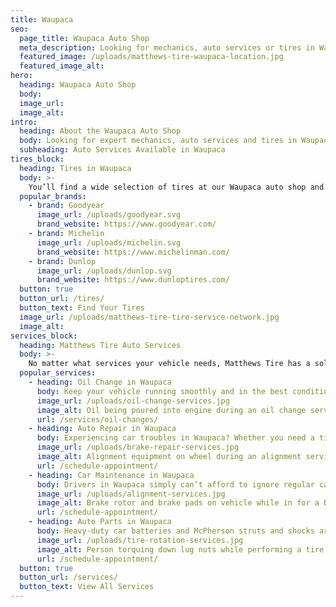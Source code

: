 ```yaml
---
title: Waupaca
seo:
  page_title: Waupaca Auto Shop
  meta_description: Looking for mechanics, auto services or tires in Waupaca, WI? Matthews Tire has a convenient auto shop near you! Schedule your appointment today.
  featured_image: /uploads/matthews-tire-waupaca-location.jpg
  featured_image_alt:
hero:
  heading: Waupaca Auto Shop
  body:
  image_url:
  image_alt:
intro:
  heading: About the Waupaca Auto Shop
  body: Looking for expert mechanics, auto services and tires in Waupaca? With an auto shop conveniently located near the Waupaca Recreation Center and Riverview Park, you’re never far from the top-quality tires and auto services available at the Waupaca Matthews Tire.
  subheading: Auto Services Available in Waupaca
tires_block:
  heading: Tires in Waupaca
  body: >-
    You’ll find a wide selection of tires at our Waupaca auto shop and tire center. Choose from the best tire brands available, including Goodyear, Michelin, Firestone and more. Our expert technicians will get your new tires installed and ready to roll all throughout Waupaca and beyond!
  popular_brands:
    - brand: Goodyear
      image_url: /uploads/goodyear.svg
      brand_website: https://www.goodyear.com/
    - brand: Michelin
      image_url: /uploads/michelin.svg
      brand_website: https://www.michelinman.com/
    - brand: Dunlop
      image_url: /uploads/dunlop.svg
      brand_website: https://www.dunloptires.com/
  button: true
  button_url: /tires/
  button_text: Find Your Tires
  image_url: /uploads/matthews-tire-tire-service-network.jpg
  image_alt:
services_block:
  heading: Matthews Tire Auto Services
  body: >-
    No matter what services your vehicle needs, Matthews Tire has a solution. View our popular maintenance and auto repair services to learn more.
  popular_services:
    - heading: Oil Change in Waupaca
      body: Keep your vehicle running smoothly and in the best condition with a Matthews Tire oil change, available at our Waupaca auto shop.
      image_url: /uploads/oil-change-services.jpg
      image_alt: Oil being poured into engine during an oil change service
      url: /services/oil-changes/
    - heading: Auto Repair in Waupaca
      body: Experiencing car troubles in Waupaca? Whether you need a tire repair, brake replacement or full engine overhaul, our mechanics in Waupaca have the experience and knowledge to repair your car and get you back out on the road.
      image_url: /uploads/brake-repair-services.jpg
      image_alt: Alignment equipment on wheel during an alignment service
      url: /schedule-appointment/
    - heading: Car Maintenance in Waupaca
      body: Drivers in Waupaca simply can’t afford to ignore regular car maintenance! When you need a top-quality oil change, alignment, tire rotation or other maintenance services, the auto experts at Matthews Tire are here to help.
      image_url: /uploads/alignment-services.jpg
      image_alt: Brake rotor and brake pads on vehicle while in for a brake repair service
      url: /schedule-appointment/
    - heading: Auto Parts in Waupaca
      body: Heavy-duty car batteries and McPherson struts and shocks are just some of the many dealer-quality auto parts we carry at our Waupaca location. Looking for a specific part? Contact us for assistance.
      image_url: /uploads/tire-rotation-services.jpg
      image_alt: Person torquing down lug nuts while performing a tire rotation service
      url: /schedule-appointment/
  button: true
  button_url: /services/
  button_text: View All Services
---
```

